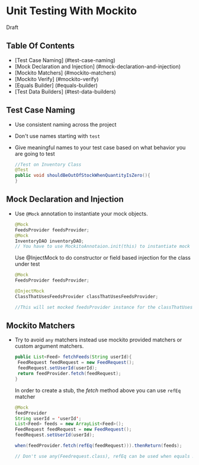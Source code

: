 # Unit Testing With Mockito

Draft

## Table Of Contents

* [Test Case Naming] (#test-case-naming)
* [Mock Declaration and Injection] (#mock-declaration-and-injection)
* [Mockito Matchers] (#mockito-matchers)
* [Mockito Verify] (#mockito-verify)
* [Equals Builder] (#equals-builder)
* [Test Data Builders] (#test-data-builders)

## Test Case Naming

* Use consistent naming across the project
* Don't use names starting with `test`
* Give meaningful names to your test case based on what behavior you are going to test

  ```Java
  //Test on Inventory Class
  @Test
  public void shouldBeOutOfStockWhenQuantityIsZero(){
  }
  ```

## Mock Declaration and Injection

* Use `@Mock` annotation to instantiate your mock objects.

  ```Java
  @Mock
  FeedsProvider feedsProvider;
  @Mock
  InventoryDAO inventoryDAO;
  // You have to use MockitoAnnotaion.init(this) to instantiate mock objects
  ```
  Use @InjectMock to do constructor or field based injection for the class under test
  ```Java
  @Mock
  FeedsProvider feedsProvider;
  
  @InjectMock
  ClassThatUsesFeedsProvider classThatUsesFeedsProvider;
  
  //This will set mocked feedsProvider instance for the classThatUsesFeedsProvider
  ```

## Mockito Matchers

* Try to avoid `any` matchers instead use mockito provided matchers or custom argument matchers.

  ```Java
  public List<Feed> fetchFeeds(String userId){
   FeedRequest feedRequest = new FeedRequest();
   feedRequest.setUserId(userId);
   return feedProvider.fetch(feedRequest);
  }
  ```
  
  In order to create a stub, the <i>fetch</i> method above you can use `refEq` matcher
  
  ```Java
  @Mock
  feedProvider
  String userId = 'userId';
  List<Feed> feeds = new ArrayList<Feed>();
  FeedRequest feedRequest = new FeedRequest();
  feedRequest.setUserId(userId);
  
  when(feedProvider.fetch(refEq(feedRequest))).thenReturn(feeds);
  
  // Don't use any(Feedrequest.class), refEq can be used when equals method is not implemented.
  ```



